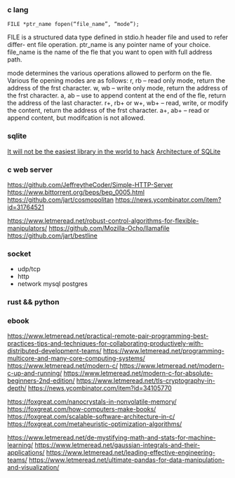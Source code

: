 
### c lang

```
FILE *ptr_name fopen(“file_name”, “mode”);
```

 FILE is a structured data type defined in stdio.h header file and used to refer differ- ent file operation.
 ptr_name is any pointer name of your choice.
file_name is the name of the fle that you want to open with full address path.

mode determines the various operations allowed to perform on the fle. Various fle opening modes are as follows: 
r, rb – read only mode, return the address of the frst character. 
w, wb – write only mode, return the address of the frst character. 
a, ab – use to append content at the end of the fle, return the address of the last character. r+, rb+ or w+, wb+ – read, write, or modify the content, return the address of the frst character. 
a+, ab+ – read or append content, but modifcation is not allowed.


### sqlite

[It will not be the easiest library in the world to hack](https://sqlite.org/src/doc/trunk/README.md#:~:text=It%20will%20not%20be%20the%20easiest%20library%20in%20the%20world%20to%20hack)
[Architecture of SQLite](https://www.sqlite.org/arch.html)


### c web server

https://github.com/JeffreytheCoder/Simple-HTTP-Server
https://www.bittorrent.org/beps/bep_0005.html
https://github.com/jart/cosmopolitan
https://news.ycombinator.com/item?id=31764521

https://www.letmeread.net/robust-control-algorithms-for-flexible-manipulators/
https://github.com/Mozilla-Ocho/llamafile
https://github.com/jart/bestline


### socket

- udp/tcp
- http
- network mysql postgres

### rust && python



### ebook

https://www.letmeread.net/practical-remote-pair-programming-best-practices-tips-and-techniques-for-collaborating-productively-with-distributed-development-teams/
https://www.letmeread.net/programming-multicore-and-many-core-computing-systems/
https://www.letmeread.net/modern-c/
https://www.letmeread.net/modern-c-up-and-running/
https://www.letmeread.net/modern-c-for-absolute-beginners-2nd-edition/
https://www.letmeread.net/tls-cryptography-in-depth/
https://news.ycombinator.com/item?id=34105770

https://foxgreat.com/nanocrystals-in-nonvolatile-memory/
https://foxgreat.com/how-computers-make-books/
https://foxgreat.com/scalable-software-architecture-in-c/
https://foxgreat.com/metaheuristic-optimization-algorithms/

https://www.letmeread.net/de-mystifying-math-and-stats-for-machine-learning/
https://www.letmeread.net/gaussian-integrals-and-their-applications/
https://www.letmeread.net/leading-effective-engineering-teams/
https://www.letmeread.net/ultimate-pandas-for-data-manipulation-and-visualization/
